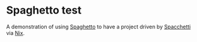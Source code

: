 # Spaghetto test

A demonstration of using [Spaghetto](https://github.com/justinwoo/spaghetto) to have a project driven by [Spacchetti](https://github.com/justinwoo/spacchetti) via [Nix](https://nixos.org/nix/).

